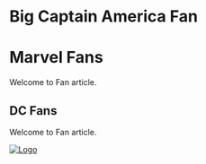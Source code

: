 # Big Captain America Fan


<html>
<body>
<h1>Marvel Fans 
  <link rel="stylesheet" href="https://example.com/css/main.css">
  </h1>
<p>Welcome to Fan article.</p>
  
 <h2>DC Fans</h2>
<p>Welcome to Fan article.</p>
  
  <script type="text/javascript" src="https://example.com/js/main.js"></script>
  
  <A HREF="https://www.somesite.com"><IMG SRC="https://www.example.com/logo.jpg" alt="Logo"></a>
</body>
</html>
